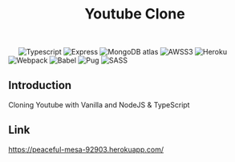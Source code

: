<h1 align="center"> Youtube Clone </h1> <br>

&nbsp;&nbsp;&nbsp;&nbsp;
![Typescript](https://img.shields.io/badge/Typescript-v3.4.4-blue.svg)
![Express](https://img.shields.io/badge/Express-4.16.4-brightgreen.svg)
![MongoDB atlas](https://img.shields.io/badge/MongoDB-atlas-ff69b4.svg)
![AWSS3](https://img.shields.io/badge/AWS-S3-lightgrey.svg)
![Heroku](https://img.shields.io/badge/Server-Heroku-blue.svg)
![Webpack](https://img.shields.io/badge/Webpack-4.31.0-purple.svg)
![Babel](https://img.shields.io/badge/Babel-7.4.5-bb2f2a.svg)
![Pug](https://img.shields.io/badge/Pug-2.0.3-e7e7e7.svg)
![SASS](https://img.shields.io/badge/SASS-4.12.0-3498db.svg)

## Introduction

Cloning Youtube with Vanilla and NodeJS & TypeScript

## Link

https://peaceful-mesa-92903.herokuapp.com/
